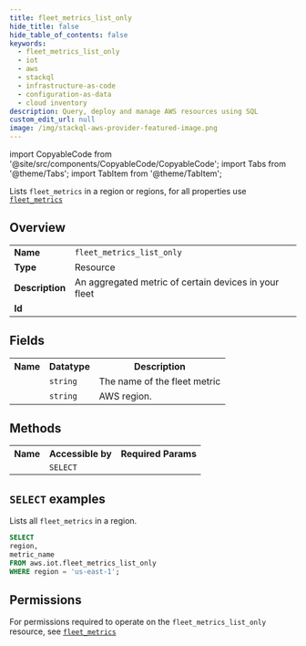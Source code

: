 ```yaml
---
title: fleet_metrics_list_only
hide_title: false
hide_table_of_contents: false
keywords:
  - fleet_metrics_list_only
  - iot
  - aws
  - stackql
  - infrastructure-as-code
  - configuration-as-data
  - cloud inventory
description: Query, deploy and manage AWS resources using SQL
custom_edit_url: null
image: /img/stackql-aws-provider-featured-image.png
---
```


import CopyableCode from '@site/src/components/CopyableCode/CopyableCode';
import Tabs from '@theme/Tabs';
import TabItem from '@theme/TabItem';

Lists <code>fleet_metrics</code> in a region or regions, for all properties use <a href="/services/serviceName/fleet_metrics/"><code>fleet_metrics</code></a>

## Overview
<table>
<tbody>
<tr><td><b>Name</b></td><td><code>fleet_metrics_list_only</code></td></tr>
<tr><td><b>Type</b></td><td>Resource</td></tr>
<tr><td><b>Description</b></td><td>An aggregated metric of certain devices in your fleet</td></tr>
<tr><td><b>Id</b></td><td><CopyableCode code="aws.iot.fleet_metrics_list_only" /></td></tr>
</tbody>
</table>

## Fields
<table>
<tbody>
<tr><th>Name</th><th>Datatype</th><th>Description</th></tr><tr><td><CopyableCode code="metric_name" /></td><td><code>string</code></td><td>The name of the fleet metric</td></tr>
<tr><td><CopyableCode code="region" /></td><td><code>string</code></td><td>AWS region.</td></tr>
</tbody>
</table>

## Methods

<table>
<tbody>
  <tr>
    <th>Name</th>
    <th>Accessible by</th>
    <th>Required Params</th>
  </tr>
  <tr>
    <td><CopyableCode code="list_resources" /></td>
    <td><code>SELECT</code></td>
    <td><CopyableCode code="region" /></td>
  </tr>
</tbody>
</table>

## `SELECT` examples
Lists all <code>fleet_metrics</code> in a region.
```sql
SELECT
region,
metric_name
FROM aws.iot.fleet_metrics_list_only
WHERE region = 'us-east-1';
```


## Permissions

For permissions required to operate on the <code>fleet_metrics_list_only</code> resource, see <a href="/services/iot/fleet_metrics/#permissions"><code>fleet_metrics</code></a>

